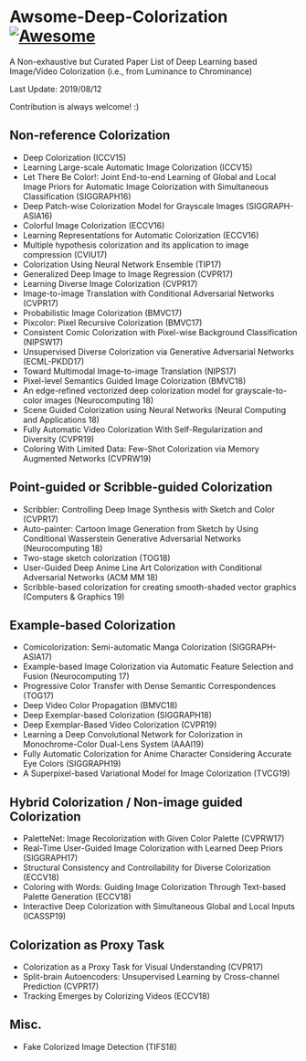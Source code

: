 # Awsome-Deep-Colorization [![Awesome](https://cdn.rawgit.com/sindresorhus/awesome/d7305f38d29fed78fa85652e3a63e154dd8e8829/media/badge.svg)](https://github.com/sindresorhus/awesome)
A Non-exhaustive but Curated Paper List of Deep Learning based Image/Video Colorization (i.e., from Luminance to Chrominance)

Last Update: 2019/08/12

Contribution is always welcome! :)

## Non-reference Colorization
- Deep Colorization (ICCV15)
- Learning Large-scale Automatic Image Colorization (ICCV15)
- Let There Be Color!: Joint End-to-end Learning of Global and Local Image Priors for Automatic Image Colorization with Simultaneous Classification (SIGGRAPH16)
- Deep Patch-wise Colorization Model for Grayscale Images (SIGGRAPH-ASIA16)
- Colorful Image Colorization (ECCV16)
- Learning Representations for Automatic Colorization (ECCV16)
- Multiple hypothesis colorization and its application to image compression (CVIU17)
- Colorization Using Neural Network Ensemble (TIP17)
- Generalized Deep Image to Image Regression (CVPR17)
- Learning Diverse Image Colorization (CVPR17)
- Image-to-image Translation with Conditional Adversarial Networks (CVPR17)
- Probabilistic Image Colorization (BMVC17)
- Pixcolor: Pixel Recursive Colorization (BMVC17)
- Consistent Comic Colorization with Pixel-wise Background Classification (NIPSW17)
- Unsupervised Diverse Colorization via Generative Adversarial Networks (ECML-PKDD17)
- Toward Multimodal Image-to-image Translation (NIPS17)
- Pixel-level Semantics Guided Image Colorization (BMVC18)
- An edge-refined vectorized deep colorization model for grayscale-to-color images (Neurocomputing 18)
- Scene Guided Colorization using Neural Networks (Neural Computing and Applications 18)
- Fully Automatic Video Colorization With Self-Regularization and Diversity (CVPR19)
- Coloring With Limited Data: Few-Shot Colorization via Memory Augmented Networks (CVPRW19)

## Point-guided or Scribble-guided Colorization
- Scribbler: Controlling Deep Image Synthesis with Sketch and Color (CVPR17)
- Auto-painter: Cartoon Image Generation from Sketch by Using Conditional Wasserstein Generative Adversarial Networks (Neurocomputing 18)
- Two-stage sketch colorization (TOG18)
- User-Guided Deep Anime Line Art Colorization with Conditional Adversarial Networks (ACM MM 18)
- Scribble-based colorization for creating smooth-shaded vector graphics (Computers & Graphics 19)

## Example-based Colorization
- Comicolorization: Semi-automatic Manga Colorization (SIGGRAPH-ASIA17)
- Example-based Image Colorization via Automatic Feature Selection and Fusion (Neurocomputing 17)
- Progressive Color Transfer with Dense Semantic Correspondences (TOG17)
- Deep Video Color Propagation (BMVC18)
- Deep Exemplar-based Colorization (SIGGRAPH18)
- Deep Exemplar-Based Video Colorization (CVPR19)
- Learning a Deep Convolutional Network for Colorization in Monochrome-Color Dual-Lens System (AAAI19)
- Fully Automatic Colorization for Anime Character Considering Accurate Eye Colors (SIGGRAPH19)
- A Superpixel-based Variational Model for Image Colorization (TVCG19)

## Hybrid Colorization / Non-image guided Colorization
- PaletteNet: Image Recolorization with Given Color Palette (CVPRW17)
- Real-Time User-Guided Image Colorization with Learned Deep Priors (SIGGRAPH17)
- Structural Consistency and Controllability for Diverse Colorization (ECCV18)
- Coloring with Words: Guiding Image Colorization Through Text-based Palette Generation (ECCV18)
- Interactive Deep Colorization with Simultaneous Global and Local Inputs (ICASSP19)

## Colorization as Proxy Task
- Colorization as a Proxy Task for Visual Understanding (CVPR17)
- Split-brain Autoencoders: Unsupervised Learning by Cross-channel Prediction (CVPR17)
- Tracking Emerges by Colorizing Videos (ECCV18)

## Misc.
- Fake Colorized Image Detection (TIFS18)
